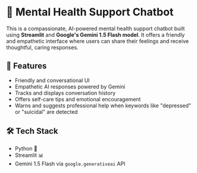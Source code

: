 # 💙 Mental Health Support Chatbot

This is a compassionate, AI-powered mental health support chatbot built using **Streamlit** and **Google's Gemini 1.5 Flash model**. It offers a friendly and empathetic interface where users can share their feelings and receive thoughtful, caring responses.

## 🌟 Features

- Friendly and conversational UI
- Empathetic AI responses powered by Gemini
- Tracks and displays conversation history
- Offers self-care tips and emotional encouragement
- Warns and suggests professional help when keywords like "depressed" or "suicidal" are detected

## 🛠️ Tech Stack

- Python 🐍
- Streamlit 📊
- Gemini 1.5 Flash via `google.generativeai` API

